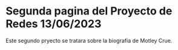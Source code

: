 # Segunda pagina del Proyecto de Redes 13/06/2023
Este segundo pryecto se tratara sobre la biografia de Motley Crue.
